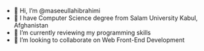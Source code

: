- 👋 Hi, I’m @maseeullahibrahimi
- 👀 I have Computer Science degree from Salam University Kabul, Afghanistan
- 🌱 I’m currently reviewing my programming skills
- 💞️ I’m looking to collaborate on Web Front-End Development


<!---
masseibrahimi/masseibrahimi is a ✨ special ✨ repository because its `README.md` (this file) appears on your GitHub profile.
You can click the Preview link to take a look at your changes.
--->
